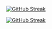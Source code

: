 [![GitHub Streak](https://github-readme-streak-stats.herokuapp.com?user=Nade00&theme=highcontrast)](https://git.io/streak-stats)

<a href="https://git.io/streak-stats"><img src="https://github-readme-streak-stats.herokuapp.com?user=Nade00&theme=highcontrast" alt="GitHub Streak" /></a>
